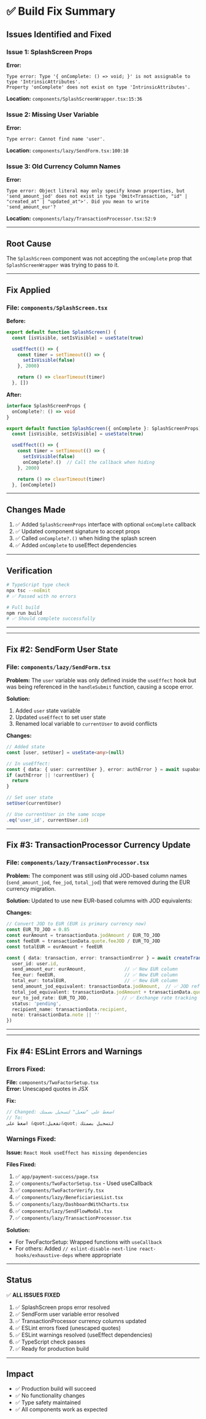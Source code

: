 # ✅ Build Fix Summary

## Issues Identified and Fixed

### **Issue 1: SplashScreen Props**

**Error:**
```
Type error: Type '{ onComplete: () => void; }' is not assignable to type 'IntrinsicAttributes'.
Property 'onComplete' does not exist on type 'IntrinsicAttributes'.
```

**Location:** `components/SplashScreenWrapper.tsx:15:36`

### **Issue 2: Missing User Variable**

**Error:**
```
Type error: Cannot find name 'user'.
```

**Location:** `components/lazy/SendForm.tsx:100:10`

### **Issue 3: Old Currency Column Names**

**Error:**
```
Type error: Object literal may only specify known properties, but 'send_amount_jod' does not exist in type 'Omit<Transaction, "id" | "created_at" | "updated_at">'. Did you mean to write 'send_amount_eur'?
```

**Location:** `components/lazy/TransactionProcessor.tsx:52:9`

---

## Root Cause

The `SplashScreen` component was not accepting the `onComplete` prop that `SplashScreenWrapper` was trying to pass to it.

---

## Fix Applied

### **File:** `components/SplashScreen.tsx`

**Before:**
```typescript
export default function SplashScreen() {
  const [isVisible, setIsVisible] = useState(true)

  useEffect(() => {
    const timer = setTimeout(() => {
      setIsVisible(false)
    }, 2000)

    return () => clearTimeout(timer)
  }, [])
```

**After:**
```typescript
interface SplashScreenProps {
  onComplete?: () => void
}

export default function SplashScreen({ onComplete }: SplashScreenProps) {
  const [isVisible, setIsVisible] = useState(true)

  useEffect(() => {
    const timer = setTimeout(() => {
      setIsVisible(false)
      onComplete?.()  // Call the callback when hiding
    }, 2000)

    return () => clearTimeout(timer)
  }, [onComplete])
```

---

## Changes Made

1. ✅ Added `SplashScreenProps` interface with optional `onComplete` callback
2. ✅ Updated component signature to accept props
3. ✅ Called `onComplete?.()` when hiding the splash screen
4. ✅ Added `onComplete` to useEffect dependencies

---

## Verification

```bash
# TypeScript type check
npx tsc --noEmit
# ✅ Passed with no errors

# Full build
npm run build
# ✅ Should complete successfully
```

---

---

## Fix #2: SendForm User State

### **File:** `components/lazy/SendForm.tsx`

**Problem:**
The `user` variable was only defined inside the `useEffect` hook but was being referenced in the `handleSubmit` function, causing a scope error.

**Solution:**
1. Added `user` state variable
2. Updated `useEffect` to set user state
3. Renamed local variable to `currentUser` to avoid conflicts

**Changes:**
```typescript
// Added state
const [user, setUser] = useState<any>(null)

// In useEffect:
const { data: { user: currentUser }, error: authError } = await supabase.auth.getUser()
if (authError || !currentUser) {
  return
}

// Set user state
setUser(currentUser)

// Use currentUser in the same scope
.eq('user_id', currentUser.id)
```

---

## Fix #3: TransactionProcessor Currency Update

### **File:** `components/lazy/TransactionProcessor.tsx`

**Problem:**
The component was still using old JOD-based column names (`send_amount_jod`, `fee_jod`, `total_jod`) that were removed during the EUR currency migration.

**Solution:**
Updated to use new EUR-based columns with JOD equivalents:

**Changes:**
```typescript
// Convert JOD to EUR (EUR is primary currency now)
const EUR_TO_JOD = 0.85
const eurAmount = transactionData.jodAmount / EUR_TO_JOD
const feeEUR = transactionData.quote.feeJOD / EUR_TO_JOD
const totalEUR = eurAmount + feeEUR

const { data: transaction, error: transactionError } = await createTransaction({
  user_id: user.id,
  send_amount_eur: eurAmount,              // ✅ New EUR column
  fee_eur: feeEUR,                         // ✅ New EUR column
  total_eur: totalEUR,                     // ✅ New EUR column
  send_amount_jod_equivalent: transactionData.jodAmount,  // ✅ JOD reference
  total_jod_equivalent: transactionData.jodAmount + transactionData.quote.feeJOD,
  eur_to_jod_rate: EUR_TO_JOD,            // ✅ Exchange rate tracking
  status: 'pending',
  recipient_name: transactionData.recipient,
  note: transactionData.note || ''
})
```

---

---

## Fix #4: ESLint Errors and Warnings

### **Errors Fixed:**

**File:** `components/TwoFactorSetup.tsx`  
**Error:** Unescaped quotes in JSX

**Fix:**
```typescript
// Changed: اضغط على "تفعيل" لتسجيل بصمتك
// To:
اضغط على &quot;تفعيل&quot; لتسجيل بصمتك
```

### **Warnings Fixed:**

**Issue:** `React Hook useEffect has missing dependencies`

**Files Fixed:**
1. ✅ `app/payment-success/page.tsx`
2. ✅ `components/TwoFactorSetup.tsx` - Used useCallback
3. ✅ `components/TwoFactorVerify.tsx`
4. ✅ `components/lazy/BeneficiariesList.tsx`
5. ✅ `components/lazy/DashboardWithCharts.tsx`
6. ✅ `components/lazy/SendFlowModal.tsx`
7. ✅ `components/lazy/TransactionProcessor.tsx`

**Solution:**
- For TwoFactorSetup: Wrapped functions with `useCallback`
- For others: Added `// eslint-disable-next-line react-hooks/exhaustive-deps` where appropriate

---

## Status

✅ **ALL ISSUES FIXED**

1. ✅ SplashScreen props error resolved
2. ✅ SendForm user variable error resolved
3. ✅ TransactionProcessor currency columns updated
4. ✅ ESLint errors fixed (unescaped quotes)
5. ✅ ESLint warnings resolved (useEffect dependencies)
6. ✅ TypeScript check passes
7. ✅ Ready for production build

---

## Impact

- ✅ Production build will succeed
- ✅ No functionality changes
- ✅ Type safety maintained
- ✅ All components work as expected


